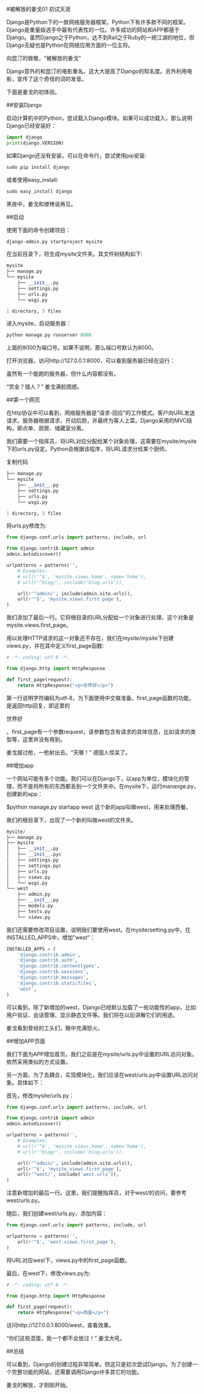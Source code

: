 #被解放的姜戈01 初试天涯

    
 

Django是Python下的一款网络服务器框架。Python下有许多款不同的框架。Django是重量级选手中最有代表性的一位。许多成功的网站和APP都基于Django。虽然Django之于Python，达不到Rail之于Ruby的一统江湖的地位，但Django无疑也是Python在网络应用方面的一位主将。

 



向昆汀的致敬，“被解放的姜戈”

 

Django意外的和昆汀的电影重名。这大大提高了Django的知名度。另外利用电影，宣传了这个奇怪的词的发音。

 

下面是姜戈的初体验。 

 

##安装Django

启动计算机中的Python，尝试载入Django模块。如果可以成功载入，那么说明Django已经安装好：
```python
import django
print(django.VERSION)
```

如果Django还没有安装，可以在命令行，尝试使用pip安装:
```python
sudo pip install django
```
或者使用easy_install:
```python
sudo easy_install django
``` 

黑夜中，姜戈和镣铐说再见。

 

##启动

使用下面的命令创建项目：
```python
django-admin.py startproject mysite
``` 

在当前目录下，将生成mysite文件夹。其文件树结构如下:

```python
mysite
├── manage.py
└── mysite
    ├── __init__.py
    ├── settings.py
    ├── urls.py
    └── wsgi.py

1 directory, 5 files
```
 

进入mysite，启动服务器：
```python
python manage.py runserver 8000
```
上面的8000为端口号。如果不说明，那么端口号默认为8000。

 

打开浏览器，访问http://127.0.0.1:8000，可以看到服务器已经在运行：



虽然有一个能跑的服务器，但什么内容都没有。

 

“赏金？猎人？” 姜戈满脸困惑。

 

##第一个网页

在http协议中可以看到，网络服务器是“请求-回应”的工作模式。客户向URL发送请求，服务器根据请求，开动后厨，并最终为客人上菜。Django采用的MVC结构，即点单、厨房、储藏室分离。

 

我们需要一个指挥员，将URL对应分配给某个对象处理，这需要在mysite/mysite下的urls.py设定。Python会根据该程序，将URL请求分给某个厨师。

复制代码
```python
├── manage.py
└── mysite
    ├── __init__.py
    ├── settings.py
    ├── urls.py
    └── wsgi.py

1 directory, 5 files
```
 

将urls.py修改为:

```python
from django.conf.urls import patterns, include, url

from django.contrib import admin
admin.autodiscover()

urlpatterns = patterns('',
    # Examples:
    # url(r'^$', 'mysite.views.home', name='home'),
    # url(r'^blog/', include('blog.urls')),

    url(r'^admin/', include(admin.site.urls)),
    url(r'^$', 'mysite.views.first_page'),
)
```
我们添加了最后一行。它将根目录的URL分配给一个对象进行处理，这个对象是mysite.views.first_page。

用以处理HTTP请求的这一对象还不存在，我们在mysite/mysite下创建views.py，并在其中定义first_page函数:
```python
# -*- coding: utf-8 -*-

from django.http import HttpResponse

def first_page(request):
    return HttpResponse("<p>世界好</p>")
```    
第一行说明字符编码为utf-8，为下面使用中文做准备。first_page函数的功能，是返回http回复，即这里的<p>世界好</p>。first_page有一个参数request，该参数包含有请求的具体信息，比如请求的类型等，这里并没有用到。

 


姜戈接过枪，一枪射出去。“天哪！” 德国人惊呆了。 

 

##增加app

一个网站可能有多个功能。我们可以在Django下，以app为单位，模块化的管理，而不是将所有的东西都丢到一个文件夹中。在mysite下，运行manange.py，创建新的app：

$python manage.py startapp west
这个新的app叫做west，用来处理西餐。

 

我们的根目录下，出现了一个新的叫做west的文件夹。

```python
mysite/
├── manage.py
├── mysite
│   ├── __init__.py
│   ├── __init__.pyc
│   ├── settings.py
│   ├── settings.pyc
│   ├── urls.py
│   ├── views.py
│   └── wsgi.py
└── west
    ├── admin.py
    ├── __init__.py
    ├── models.py
    ├── tests.py
    └── views.py
``` 

我们还需要修改项目设置，说明我们要使用west。在mysite/setting.py中，在INSTALLED_APPS中，增加"west"：

```python
INSTALLED_APPS = (
    'django.contrib.admin',
    'django.contrib.auth',
    'django.contrib.contenttypes',
    'django.contrib.sessions',
    'django.contrib.messages',
    'django.contrib.staticfiles',
    'west',
)
```
可以看到，除了新增加的west，Django已经默认加载了一些功能性的app，比如用户验证、会话管理、显示静态文件等。我们将在以后讲解它们的用途。

 

姜戈看到曾经的工头们，眼中充满怒火。

 

##增加APP页面

我们下面为APP增加首页。我们之前是在mysite/urls.py中设置的URL访问对象。依然采用类似的方式设置。

另一方面，为了去耦合，实现模块化，我们应该在west/urls.py中设置URL访问对象。具体如下：

 

首先，修改mysite/urls.py：

```python
from django.conf.urls import patterns, include, url

from django.contrib import admin
admin.autodiscover()

urlpatterns = patterns('',
    # Examples:
    # url(r'^$', 'mysite.views.home', name='home'),
    # url(r'^blog/', include('blog.urls')),

    url(r'^admin/', include(admin.site.urls)),
    url(r'^$', 'mysite.views.first_page'),
    url(r'^west/', include('west.urls')),
)
```
注意新增加的最后一行。这里，我们提醒指挥员，对于west/的访问，要参考west/urls.py。

 

随后，我们创建west/urls.py，添加内容：
```python
from django.conf.urls import patterns, include, url

urlpatterns = patterns('',
    url(r'^$', 'west.views.first_page'),
)
```
将URL对应west下，views.py中的first_page函数。

 

最后，在west下，修改views.py为:
```python
# -*- coding: utf-8 -*-

from django.http import HttpResponse

def first_page(request):
    return HttpResponse("<p>西餐</p>")
```
访问http://127.0.0.1:8000/west，查看效果。

 

“你们这些混蛋，我一个都不会放过！” 姜戈大吼。

 

##总结

可以看到，Django的创建过程非常简单。但这只是初次尝试Django。为了创建一个完整功能的网站，还需要调用Django许多其它的功能。

 

姜戈的解放，才刚刚开始。
